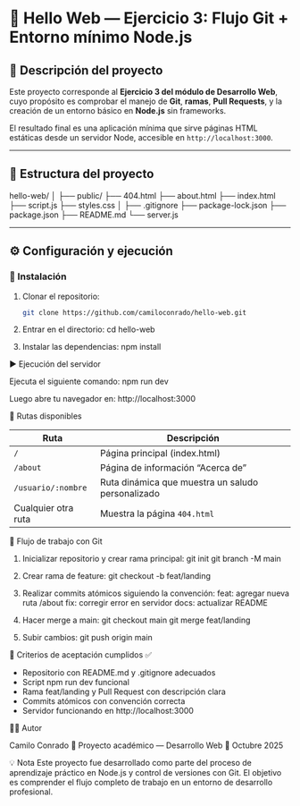 # 🚀 Hello Web — Ejercicio 3: Flujo Git + Entorno mínimo Node.js

## 📘 Descripción del proyecto
Este proyecto corresponde al **Ejercicio 3 del módulo de Desarrollo Web**, cuyo propósito es comprobar el manejo de **Git**, **ramas**, **Pull Requests**, y la creación de un entorno básico en **Node.js** sin frameworks.  

El resultado final es una aplicación mínima que sirve páginas HTML estáticas desde un servidor Node, accesible en `http://localhost:3000`.

---

## 🧩 Estructura del proyecto

hello-web/
│
├── public/
├── 404.html
├── about.html
├── index.html
├── script.js
├── styles.css
│
├── .gitignore
├── package-lock.json
├── package.json
├── README.md
└── server.js


---

## ⚙️ Configuración y ejecución

### 🔧 Instalación
1. Clonar el repositorio:
   ```bash
   git clone https://github.com/camiloconrado/hello-web.git

2. Entrar en el directorio:
    cd hello-web

3. Instalar las dependencias:
    npm install


▶️ Ejecución del servidor

Ejecuta el siguiente comando:
    npm run dev

Luego abre tu navegador en:
    http://localhost:3000


🧠 Rutas disponibles    

| Ruta                | Descripción                                       |
| ------------------- | ------------------------------------------------- |
| `/`                 | Página principal (index.html)                     |
| `/about`            | Página de información “Acerca de”                 |
| `/usuario/:nombre`  | Ruta dinámica que muestra un saludo personalizado |
| Cualquier otra ruta | Muestra la página `404.html`                      |


🌱 Flujo de trabajo con Git

1. Inicializar repositorio y crear rama principal:
    git init
    git branch -M main

2. Crear rama de feature:
    git checkout -b feat/landing

3. Realizar commits atómicos siguiendo la convención:
    feat: agregar nueva ruta /about
    fix: corregir error en servidor
    docs: actualizar README

4. Hacer merge a main:
    git checkout main
    git merge feat/landing

5. Subir cambios:
    git push origin main


🧾 Criterios de aceptación cumplidos ✅

- Repositorio con README.md y .gitignore adecuados
- Script npm run dev funcional
- Rama feat/landing y Pull Request con descripción clara
- Commits atómicos con convención correcta
- Servidor funcionando en http://localhost:3000


👨‍💻 Autor

Camilo Conrado
📍 Proyecto académico — Desarrollo Web
📅 Octubre 2025


💡 Nota
Este proyecto fue desarrollado como parte del proceso de aprendizaje práctico en Node.js y control de versiones con Git.
El objetivo es comprender el flujo completo de trabajo en un entorno de desarrollo profesional.

